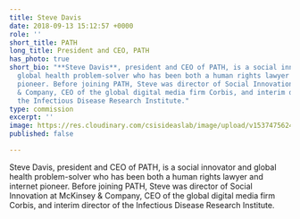 ```yaml
---
title: Steve Davis
date: 2018-09-13 15:12:57 +0000
role: ''
short_title: PATH
long_title: President and CEO, PATH
has_photo: true
short_bio: "**Steve Davis**, president and CEO of PATH, is a social innovator and
  global health problem-solver who has been both a human rights lawyer and internet
  pioneer. Before joining PATH, Steve was director of Social Innovation at McKinsey
  & Company, CEO of the global digital media firm Corbis, and interim director of
  the Infectious Disease Research Institute."
type: commission
excerpt: ''
image: https://res.cloudinary.com/csisideaslab/image/upload/v1537475624/health-commission/Davis_Steve.jpg
published: false

---
```

Steve Davis, president and CEO of PATH, is a social innovator and global health problem-solver who has been both a human rights lawyer and internet pioneer. Before joining PATH, Steve was director of Social Innovation at McKinsey & Company, CEO of the global digital media firm Corbis, and interim director of the Infectious Disease Research Institute.